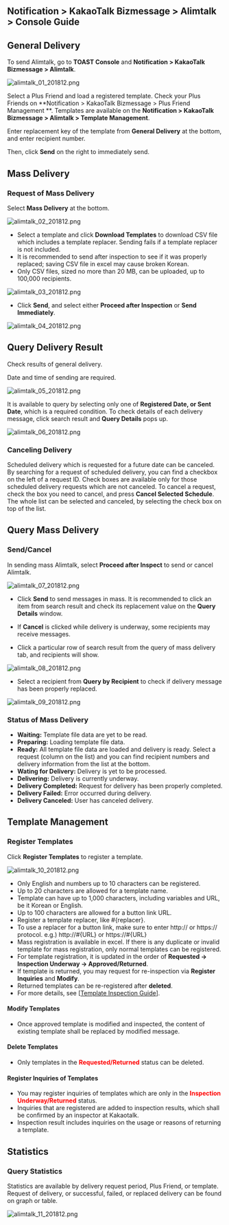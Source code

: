## Notification > KakaoTalk Bizmessage > Alimtalk > Console Guide

## General Delivery

To send Alimtalk, go to **TOAST Console** and **Notification > KakaoTalk Bizmessage > Alimtalk**.

![alimtalk_01_201812.png](https://static.toastoven.net/prod_alimtalk/alimtalk_01_201812.png)

Select a Plus Friend and load a registered template.
Check your Plus Friends on **Notification > KakaoTalk Bizmessage > Plus Friend Management **.
Templates are available on the **Notification > KakaoTalk Bizmessage > Alimtalk > Template Management**.

Enter replacement key of the template from **General Delivery** at the bottom, and enter recipient number.

Then, click **Send** on the right to immediately send.  

## Mass Delivery

### Request of Mass Delivery

Select **Mass Delivery** at the bottom.

![alimtalk_02_201812.png](https://static.toastoven.net/prod_alimtalk/alimtalk_02_201812.png)

* Select a template and click **Download Templates** to download CSV file which includes a template replacer. Sending fails if a template replacer is not included.  
* It is recommended to send after inspection to see if it was properly replaced; saving CSV file in excel may cause broken Korean.  
* Only CSV files, sized no more than 20 MB, can be uploaded, up to 100,000 recipients.

![alimtalk_03_201812.png](https://static.toastoven.net/prod_alimtalk/alimtalk_03_201812.png)

* Click **Send**, and select either **Proceed after Inspection** or **Send Immediately**.

![alimtalk_04_201812.png](https://static.toastoven.net/prod_alimtalk/alimtalk_04_201812.png)

## Query Delivery Result

Check results of general delivery.

Date and time of sending are required.

![alimtalk_05_201812.png](https://static.toastoven.net/prod_alimtalk/alimtalk_05_201812.png)

It is available to query by selecting only one of **Registered Date, or Sent Date**, which is a required condition.
To check details of each delivery message, click search result and **Query Details** pops up.  

![alimtalk_06_201812.png](https://static.toastoven.net/prod_alimtalk/alimtalk_06_201812.png)

### Canceling Delivery

Scheduled delivery which is requested for a future date can be canceled.
By searching for a request of scheduled delivery, you can find a checkbox on the left of a request ID.
Check boxes are available only for those scheduled delivery requests which are not canceled. To cancel a request, check the box you need to cancel, and press **Cancel Selected Schedule**.
The whole list can be selected and canceled, by selecting the check box on top of the list.

## Query Mass Delivery

### Send/Cancel

In sending mass Alimtalk, select **Proceed after Inspect** to send or cancel Alimtalk.

![alimtalk_07_201812.png](https://static.toastoven.net/prod_alimtalk/alimtalk_07_201812.png)

* Click **Send** to send messages in mass. It is recommended to click an item from search result and check its replacement value on the **Query Details** window.  
* If **Cancel** is clicked while delivery is underway, some recipients may receive messages.

* Click a particular row of search result from the query of mass delivery tab, and recipients will show.  

![alimtalk_08_201812.png](https://static.toastoven.net/prod_alimtalk/alimtalk_08_201812.png)

* Select a recipient from **Query by Recipient** to check if delivery message has been properly replaced.

![alimtalk_09_201812.png](https://static.toastoven.net/prod_alimtalk/alimtalk_09_201812.png)

### Status of Mass Delivery
  - <b>Waiting:</b> Template file data are yet to be read.
  - <b>Preparing:</b> Loading template file data.
  - <b>Ready:</b> All template file data are loaded and delivery is ready. Select a request (column on the list) and you can find recipient numbers and delivery information from the list at the bottom.
  - <b>Wating for Delivery:</b> Delivery is yet to be processed.
  - <b>Delivering:</b> Delivery is currently underway.
  - <b>Delivery Completed:</b> Request for delivery has been properly completed.
  - <b>Delivery Failed:</b> Error occurred during delivery.
  - <b>Delivery Canceled:</b> User has canceled delivery.


## Template Management

### Register Templates

Click **Register Templates** to register a template.  

![alimtalk_10_201812.png](https://static.toastoven.net/prod_alimtalk/alimtalk_10_201812.png)

* Only English and numbers up to 10 characters can be registered.  
* Up to 20 characters are allowed for a template name.
* Template can have up to 1,000 characters, including variables and URL, be it Korean or English.
* Up to 100 characters are allowed for a button link URL.
* Register a template replacer, like #{replacer}.
* To use a replacer for a button link, make sure to enter http:// or https:// protocol.
  e.g.) http://#{URL} or https://#{URL}
* Mass registration is available in excel. If there is any duplicate or invalid template for mass registration, only normal templates can be registered.
* For template registration, it is updated in the order of  <b>Requested -> Inspection Underway -> Approved/Returned</b>.
* If template is returned, you may request for re-inspection via <b>Register Inquiries</b> and <b>Modify</b>.
* Returned templates can be re-registered after **deleted**.
* For more details, see [[Template Inspection Guide](https://www.bizmsg.kr/collected_statics/assets_landing/doc/alimtalk_template_guide.pdf)].

#### Modify Templates

* Once approved template is modified and inspected, the content of existing template shall be replaced by modified message.

#### Delete Templates

* Only templates in the <b><span style="color:red">Requested/Returned</span></b> status can be deleted.

#### Register Inquiries of Templates

* You may register inquiries of templates which are only in the <b><span style="color:red">Inspection Underway/Returned</span></b> status.
* Inquiries that are registered are added to inspection results, which shall be confirmed by an inspector at Kakaotalk.
* Inspection result includes inquiries on the usage or reasons of returning a template.

## Statistics
### Query Statistics

Statistics are available by delivery request period, Plus Friend, or template.
Request of delivery, or successful, failed, or replaced delivery can be found on graph or table.

![alimtalk_11_201812.png](https://static.toastoven.net/prod_alimtalk/alimtalk_11_201812.png)
